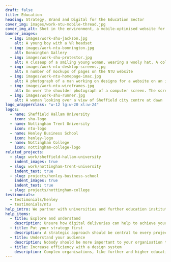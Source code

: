 ```yaml
---
draft: false
title: Education
heading: Strategy, Brand and Digital for the Education Sector
cover_img: images/work-ntu-mobile-thread.jpg
cover_img_alt: Shot in the environment, a mobile-optimised website for The Rivers Trust website
banner_images:
  - img: images/work-shu-jackson.jpg
    alt: A young boy with a VR headset
  - img: images/work-ntu-bonnington.jpg
    alt: Bonnington Gallery
  - img: images/work-shu-protestor.jpg
    alt: A closeup of a smiling young woman, wearing a wooly hat. A colourful is visible in the background
  - img: images/work-ntu-desktop-screens.jpg
    alt: A number of mockups of pages on the NTU website
  - img: images/work-ntu-homepage-imac.jpg
    alt: A photograph of a man working on designs for a website on an iMac screen
  - img: images/work-ntu-wireframes.jpg
    alt: An over the shoulder photograph of a computer screen. The screen has blue and white 'wireframe' style designs of web templates on it
  - img: images/work-shu-runner.jpg
    alt: A woman looking over a view of Sheffield city centre at dawn
logo_wrapperclass: "w-12 lg:w-20 xl:w-24"
logos:
  - name: Sheffield Hallam University
    icon: shu-logo
  - name: Nottingham Trent University
    icon: ntu-logo
  - name: Henley Business School
    icon: henley-logo
  - name: Nottingham College
    icon: nottingham-college-logo
related_projects:
  - slug: work/sheffield-hallam-university
    indent_images: true
  - slug: work/nottingham-trent-university
    indent_text: true
  - slug: projects/henley-business-school
    indent_images: true
    indent_text: true
  - slug: projects/nottingham-college
testimonials:
  - testimonials/henley
  - testimonials/ntu
help_intro: We partner with universities and further education institutions, helping them to communicate their diverse offering to all of their audiences through digital strategies and online activities.
help_items:
  - title: Explore and understand
    description: Unsure how digital deliveries can help to achieve your objectives? What your audiences want to see online? Or what it might cost to deliver these? A discovery phase project will allow you to explore your options, gather insight and obtain clarity before moving forward.
  - title: Put your strategy first
    description: A strategic approach should be central to every project because, if your project is not meeting organisational goals, it is not worth doing. Taking time to understand your objectives, audiences and opportunities will help to plan and deliver a highly effective end product.
  - title: Understand your audience
    description: Nobody should be more important to your organisation than your audience. Our process endeavours to align the goals of your audience members with the objectives of your organisation.
  - title: Increase efficiency with a design system
    description: Complex organisations, like further and higher education providers, can benefit hugely from the introduction of a design system to manage how the look and behave online.
---
```

